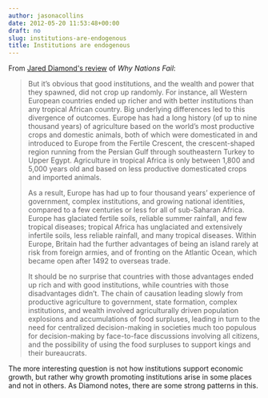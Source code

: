 ```yaml
---
author: jasonacollins
date: 2012-05-20 11:53:48+00:00
draft: no
slug: institutions-are-endogenous
title: Institutions are endogenous
---
```


From [Jared Diamond's review](http://www.nybooks.com/articles/archives/2012/jun/07/what-makes-countries-rich-or-poor/?pagination=false) of *Why Nations Fail*:

<blockquote>But it’s obvious that good institutions, and the wealth and power that they spawned, did not crop up randomly. For instance, all Western European countries ended up richer and with better institutions than any tropical African country. Big underlying differences led to this divergence of outcomes. Europe has had a long history (of up to nine thousand years) of agriculture based on the world’s most productive crops and domestic animals, both of which were domesticated in and introduced to Europe from the Fertile Crescent, the crescent-shaped region running from the Persian Gulf through southeastern Turkey to Upper Egypt. Agriculture in tropical Africa is only between 1,800 and 5,000 years old and based on less productive domesticated crops and imported animals.

As a result, Europe has had up to four thousand years’ experience of government, complex institutions, and growing national identities, compared to a few centuries or less for all of sub-Saharan Africa. Europe has glaciated fertile soils, reliable summer rainfall, and few tropical diseases; tropical Africa has unglaciated and extensively infertile soils, less reliable rainfall, and many tropical diseases. Within Europe, Britain had the further advantages of being an island rarely at risk from foreign armies, and of fronting on the Atlantic Ocean, which became open after 1492 to overseas trade.

It should be no surprise that countries with those advantages ended up rich and with good institutions, while countries with those disadvantages didn’t. The chain of causation leading slowly from productive agriculture to government, state formation, complex institutions, and wealth involved agriculturally driven population explosions and accumulations of food surpluses, leading in turn to the need for centralized decision-making in societies much too populous for decision-making by face-to-face discussions involving all citizens, and the possibility of using the food surpluses to support kings and their bureaucrats.</blockquote>

The more interesting question is not how institutions support economic growth, but rather why growth promoting institutions arise in some places and not in others. As Diamond notes, there are some strong patterns in this.
